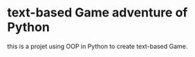# text-based Game adventure of Python
this is a projet using OOP in Python to create text-based Game.
